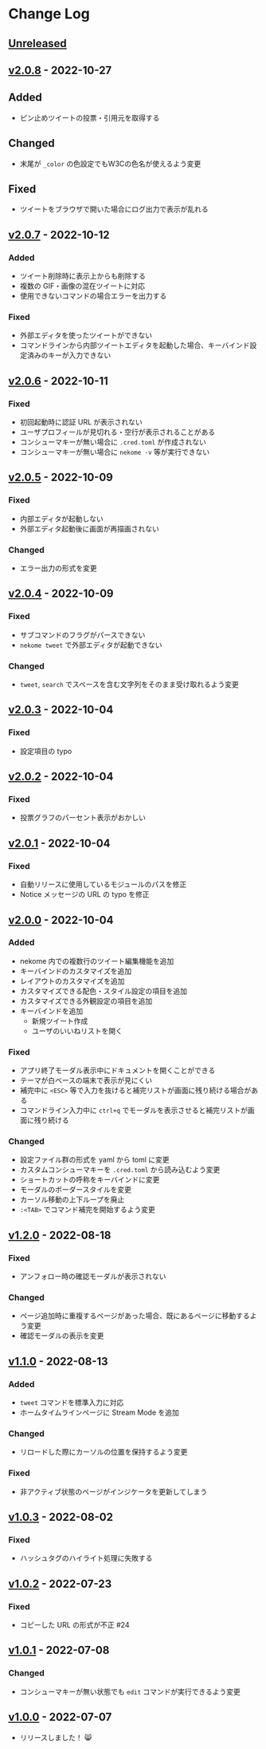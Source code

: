 # Change Log

## [Unreleased]

## [v2.0.8] - 2022-10-27

## Added

- ピン止めツイートの投票・引用元を取得する

## Changed

- 末尾が `_color` の色設定でもW3Cの色名が使えるよう変更

## Fixed

- ツイートをブラウザで開いた場合にログ出力で表示が乱れる

## [v2.0.7] - 2022-10-12

### Added

- ツイート削除時に表示上からも削除する
- 複数の GIF・画像の混在ツイートに対応
- 使用できないコマンドの場合エラーを出力する

### Fixed

- 外部エディタを使ったツイートができない
- コマンドラインから内部ツイートエディタを起動した場合、キーバインド設定済みのキーが入力できない

## [v2.0.6] - 2022-10-11

### Fixed

- 初回起動時に認証 URL が表示されない
- ユーザプロフィールが見切れる・空行が表示されることがある
- コンシューマキーが無い場合に `.cred.toml` が作成されない
- コンシューマキーが無い場合に `nekome -v` 等が実行できない

## [v2.0.5] - 2022-10-09

### Fixed

- 内部エディタが起動しない
- 外部エディタ起動後に画面が再描画されない

### Changed

- エラー出力の形式を変更

## [v2.0.4] - 2022-10-09

### Fixed

- サブコマンドのフラグがパースできない
- `nekome tweet` で外部エディタが起動できない

### Changed

- `tweet`, `search` でスペースを含む文字列をそのまま受け取れるよう変更

## [v2.0.3] - 2022-10-04

### Fixed

- 設定項目の typo

## [v2.0.2] - 2022-10-04

### Fixed

- 投票グラフのパーセント表示がおかしい

## [v2.0.1] - 2022-10-04

### Fixed

- 自動リリースに使用しているモジュールのパスを修正
- Notice メッセージの URL の typo を修正

## [v2.0.0] - 2022-10-04

### Added

- nekome 内での複数行のツイート編集機能を追加
- キーバインドのカスタマイズを追加
- レイアウトのカスタマイズを追加
- カスタマイズできる配色・スタイル設定の項目を追加
- カスタマイズできる外観設定の項目を追加
- キーバインドを追加
  - 新規ツイート作成
  - ユーザのいいねリストを開く

### Fixed

- アプリ終了モーダル表示中にドキュメントを開くことができる
- テーマが白ベースの端末で表示が見にくい
- 補完中に `<ESC>` 等で入力を抜けると補完リストが画面に残り続ける場合がある
- コマンドライン入力中に `ctrl+q` でモーダルを表示させると補完リストが画面に残り続ける

### Changed

- 設定ファイル群の形式を yaml から toml に変更
- カスタムコンシューマキーを `.cred.toml` から読み込むよう変更
- ショートカットの呼称をキーバインドに変更
- モーダルのボーダースタイルを変更
- カーソル移動の上下ループを廃止
- `:<TAB>` でコマンド補完を開始するよう変更

## [v1.2.0] - 2022-08-18

### Fixed

- アンフォロー時の確認モーダルが表示されない

### Changed

- ページ追加時に重複するページがあった場合、既にあるページに移動するよう変更
- 確認モーダルの表示を変更

## [v1.1.0] - 2022-08-13

### Added

- `tweet` コマンドを標準入力に対応
- ホームタイムラインページに Stream Mode を追加

### Changed

- リロードした際にカーソルの位置を保持するよう変更

### Fixed

- 非アクティブ状態のページがインジケータを更新してしまう

## [v1.0.3] - 2022-08-02

### Fixed

- ハッシュタグのハイライト処理に失敗する

## [v1.0.2] - 2022-07-23

### Fixed

- コピーした URL の形式が不正 #24

## [v1.0.1] - 2022-07-08

### Changed

- コンシューマキーが無い状態でも `edit` コマンドが実行できるよう変更

## [v1.0.0] - 2022-07-07

- リリースしました！ 😸

[unreleased]: https://github.com/arrow2nd/nekome/compare/v2.0.8...HEAD
[v2.0.8]: https://github.com/arrow2nd/nekome/compare/v2.0.7...v2.0.8
[v2.0.7]: https://github.com/arrow2nd/nekome/compare/v2.0.6...v2.0.7
[v2.0.6]: https://github.com/arrow2nd/nekome/compare/v2.0.5...v2.0.6
[v2.0.5]: https://github.com/arrow2nd/nekome/compare/v2.0.4...v2.0.5
[v2.0.4]: https://github.com/arrow2nd/nekome/compare/v2.0.3...v2.0.4
[v2.0.3]: https://github.com/arrow2nd/nekome/compare/v2.0.2...v2.0.3
[v2.0.2]: https://github.com/arrow2nd/nekome/compare/v2.0.1...v2.0.2
[v2.0.1]: https://github.com/arrow2nd/nekome/compare/v2.0.0...v2.0.1
[v2.0.0]: https://github.com/arrow2nd/nekome/compare/v1.1.0...v2.0.0
[v1.2.0]: https://github.com/arrow2nd/nekome/compare/v1.1.0...v1.2.0
[v1.1.0]: https://github.com/arrow2nd/nekome/compare/v1.0.3...v1.1.0
[v1.0.3]: https://github.com/arrow2nd/nekome/compare/v1.0.2...v1.0.3
[v1.0.2]: https://github.com/arrow2nd/nekome/compare/v1.0.1...v1.0.2
[v1.0.1]: https://github.com/arrow2nd/nekome/compare/v1.0.0...v1.0.1
[v1.0.0]: https://github.com/arrow2nd/nekome/compare/v0.0.0...v1.0.0

